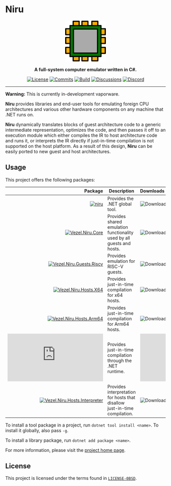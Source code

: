 # Niru

<div align="center">
    <img src="niru.svg"
         width="128" />
</div>

<p align="center">
    <strong>
        A full-system computer emulator written in C#.
    </strong>
</p>

<div align="center">

[![License](https://img.shields.io/github/license/vezel-dev/niru?color=brown)](LICENSE-0BSD)
[![Commits](https://img.shields.io/github/commit-activity/m/vezel-dev/niru/master?label=commits&color=slateblue)](https://github.com/vezel-dev/niru/commits/master)
[![Build](https://img.shields.io/github/workflow/status/vezel-dev/niru/Build/master)](https://github.com/vezel-dev/niru/actions/workflows/build.yml)
[![Discussions](https://img.shields.io/github/discussions/vezel-dev/niru?color=teal)](https://github.com/vezel-dev/niru/discussions)
[![Discord](https://img.shields.io/discord/960716713136095232?color=peru&label=discord)](https://discord.gg/SdBCrRuNxY)

</div>

---

**Warning:** This is currently in-development vaporware.

**Niru** provides libraries and end-user tools for emulating foreign CPU
architectures and various other hardware components on any machine that .NET
runs on.

**Niru** dynamically translates blocks of guest architecture code to a generic
intermediate representation, optimizes the code, and then passes it off to an
execution module which either compiles the IR to host architecture code and runs
it, or interprets the IR directly if just-in-time compilation is not supported
on the host platform. As a result of this design, **Niru** can be easily ported
to new guest and host architectures.

## Usage

This project offers the following packages:

| Package | Description | Downloads |
| -: | - | :- |
| [![niru][cli-img]][cli-pkg] | Provides the .NET global tool. | ![Downloads][cli-dls] |
| [![Vezel.Niru.Core][core-img]][core-pkg] | Provides shared emulation functionality used by all guests and hosts. | ![Downloads][core-dls] |
| [![Vezel.Niru.Guests.Riscv][guests-riscv-img]][guests-riscv-pkg] | Provides emulation for RISC-V guests. | ![Downloads][guests-riscv-dls] |
| [![Vezel.Niru.Hosts.X64][hosts-x64-img]][hosts-x64-pkg] | Provides just-in-time compilation for x64 hosts. | ![Downloads][hosts-x64-dls] |
| [![Vezel.Niru.Hosts.Arm64][hosts-arm64-img]][hosts-arm64-pkg] | Provides just-in-time compilation for Arm64 hosts. | ![Downloads][hosts-arm64-dls] |
| [![Vezel.Niru.Hosts.Cil][hosts-cil-img]][hosts-cil-pkg] | Provides just-in-time compilation through the .NET runtime. | ![Downloads][hosts-cil-dls] |
| [![Vezel.Niru.Hosts.Interpreter][hosts-interpreter-img]][hosts-interpreter-pkg] | Provides interpretation for hosts that disallow just-in-time compilation. | ![Downloads][hosts-interpreter-dls] |

[cli-pkg]: https://www.nuget.org/packages/niru
[core-pkg]: https://www.nuget.org/packages/Vezel.Niru.Core
[guests-riscv-pkg]: https://www.nuget.org/packages/Vezel.Niru.Guests.Riscv
[hosts-x64-pkg]: https://www.nuget.org/packages/Vezel.Niru.Hosts.X64
[hosts-arm64-pkg]: https://www.nuget.org/packages/Vezel.Niru.Hosts.Arm64
[hosts-cil-pkg]: https://www.nuget.org/packages/Vezel.Niru.Hosts.Cil
[hosts-interpreter-pkg]: https://www.nuget.org/packages/Vezel.Niru.Hosts.Interpreter

[cli-img]: https://img.shields.io/nuget/v/niru?label=niru
[core-img]: https://img.shields.io/nuget/v/Vezel.Niru.Core?label=Vezel.Niru.Core
[guests-riscv-img]: https://img.shields.io/nuget/v/Vezel.Niru.Guests.Riscv?label=Vezel.Niru.Guests.Riscv
[hosts-x64-img]: https://img.shields.io/nuget/v/Vezel.Niru.Hosts.X64?label=Vezel.Niru.Hosts.X64
[hosts-arm64-img]: https://img.shields.io/nuget/v/Vezel.Niru.Hosts.Arm64?label=Vezel.Niru.Hosts.Arm64
[hosts-cil-img]: https://img.shields.io/nuget/v/Vezel.Niru.Hosts.Cil?label=Vezel.Niru.Hosts.Cil
[hosts-interpreter-img]: https://img.shields.io/nuget/v/Vezel.Niru.Hosts.Interpreter?label=Vezel.Niru.Hosts.Interpreter

[cli-dls]: https://img.shields.io/nuget/dt/niru?label=
[core-dls]: https://img.shields.io/nuget/dt/Vezel.Niru.Core?label=
[guests-riscv-dls]: https://img.shields.io/nuget/dt/Vezel.Niru.Guests.Riscv?label=
[hosts-x64-dls]: https://img.shields.io/nuget/dt/Vezel.Niru.Hosts.X64?label=
[hosts-arm64-dls]: https://img.shields.io/nuget/dt/Vezel.Niru.Hosts.Arm64?label=
[hosts-cil-dls]: https://img.shields.io/nuget/dt/Vezel.Niru.Hosts.Cil?label=
[hosts-interpreter-dls]: https://img.shields.io/nuget/dt/Vezel.Niru.Hosts.Interpreter?label=

To install a tool package in a project, run `dotnet tool install <name>`. To
install it globally, also pass `-g`.

To install a library package, run `dotnet add package <name>`.

For more information, please visit the
[project home page](https://docs.vezel.dev/niru).

## License

This project is licensed under the terms found in
[`LICENSE-0BSD`](LICENSE-0BSD).
